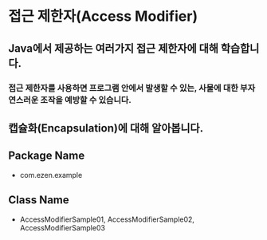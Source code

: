 # 접근 제한자(Access Modifier)
## Java에서 제공하는 여러가지 접근 제한자에 대해 학습합니다.
### 접근 제한자를 사용하면 프로그램 안에서 발생할 수 있는, 사물에 대한 부자연스러운 조작을 예방할 수 있습니다.
## 캡슐화(Encapsulation)에 대해 알아봅니다.
## Package Name
* com.ezen.example
## Class Name
* AccessModifierSample01, AccessModifierSample02, AccessModifierSample03
